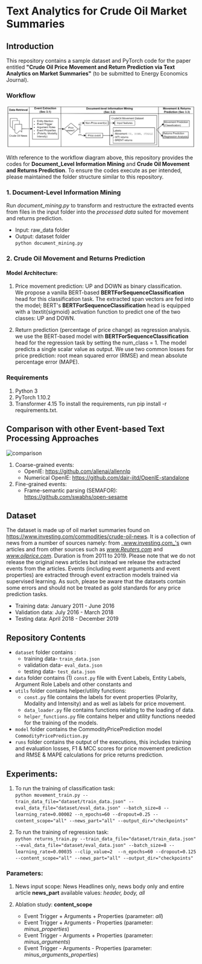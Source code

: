 # Text Analytics for Crude Oil Market Summaries

## Introduction
This repository contains a sample dataset and PyTorch code for the paper entitled **"Crude Oil Price Movement and Return Prediction via Text Analytics on Market Summaries"** (to be submitted to Energy Economics Journal).

### Workflow
![workflow](fig/workflow.png)

With reference to the workflow diagram above, this repository provides the codes for **Document_Level Information Mining** and **Crude Oil Movement and Returns Prediction**. To ensure the codes execute as per intended, please maintained the folder structure similar to this repository.

### 1. Document-Level Information Mining
Run _document_mining.py_ to transform and restructure the extracted events from files in the input folder into the _processed data_ suited for movement and returns prediction. 
- Input: raw_data folder 
- Output: dataset folder \
```python document_mining.py ``` 


### 2. Crude Oil Movement and Returns Prediction
#### Model Architecture:
1. Price movement prediction: UP and DOWN as binary classification. \
We propose a vanilla BERT-based **BERTForSequenceClassification** head for this classification task. The extracted span vectors are fed into the model; BERT's **BERTForSequenceClassification** head is equipped with a \textit{sigmoid} activation function to predict one of the two classes: UP and DOWN.

2. Return prediction (percentage of price change) as regression analysis. \
we use the BERT-based model with **BERTForSequenceClassification** head for the regression task by setting the num_class = 1. The model predicts a single scalar value as output. We use two common losses for price prediction: root mean squared error (RMSE) and mean absolute percentage error (MAPE).

### Requirements
1. Python 3
2. PyTorch 1.10.2
3. Transformer 4.15
To install the requirements, run pip install -r requirements.txt.

## Comparison with other Event-based Text Processing Approaches
![comparison](fig/event-based.png)

1. Coarse-grained events:
   - OpenIE: https://github.com/allenai/allennlp
   - Numerical OpenIE: https://github.com/dair-iitd/OpenIE-standalone
2. Fine-grained events:
   - Frame-semantic parsing (SEMAFOR): https://github.com/swabhs/open-sesame
  
## Dataset
The dataset is made up of oil market summaries found on https://www.investing.com/commodities/crude-oil-news. It is a collection of news from a number of sources namely: from _www.investing.com_'s own articles and from other sources such as _www.Reuters.com_ and _www.oilprice.com_. Duration is from 2011 to 2019. Please note that we do not release the original news articles but instead we release the extracted events from the articles. Events (including event arguments and event properties) are extracted through event extraction models trained via supervised learning. As such, please be aware that the datasets contain some errors and should not be treated as gold standards for any price prediction tasks.
- Training data: January 2011 - June 2016
- Validation data: July 2016 - March 2018
- Testing data: April 2018 - December 2019

## Repository Contents
- ```dataset``` folder contains :
   - training data- ```train_data.json```
   - validation data- ```eval_data.json```
   - testing data- ```test_data.json```
- ```data``` folder contains (1) ```const.py``` file with Event Labels, Entity Labels, Argument Role Labels and other constants and 
- ```utils``` folder contains helper/utility functions:
   -   ```const.py``` file contains the labels for event properties (Polarity, Modality and Intensity) and as well as labels for price movement. 
   -   ```data_loader.py``` file contains functions relating to the loading of data.
   -   ```helper_functions.py``` file contains helper and utility functions needed for the training of the models.
- ```model``` folder contains the CommodityPricePrediction model ```CommodityPricePrediction.py```
- ```runs``` folder contains the output of the executions, this includes training and evaluation losses, F1 & MCC scores for price movement prediction and RMSE & MAPE calculations for price returns prediction.

## Experiments:
1. To run the training of classification task: \
```python movement_train.py --train_data_file="dataset/train_data.json" --eval_data_file="dataset/eval_data.json" --batch_size=8 --learning_rate=0.00002 --n_epochs=60 --dropout=0.25 --content_scope="all" --news_part="all" --output_dir="checkpoints"```

2. To run the training of regression task: \
```python returns_train.py --train_data_file="dataset/train_data.json" --eval_data_file="dataset/eval_data.json" --batch_size=8 --learning_rate=0.00035 --clip_value=2  --n_epochs=60 --dropout=0.125 --content_scope="all" --news_part="all" --output_dir="checkpoints"```

### Parameters:
1. News input scope: News Headlines only, news body only and entire article
   **news_part** available values: _header, body, all_
   
2. Ablation study: **content_scope**
   - Event Trigger + Arguments + Properties  (parameter: _all_)
   - Event Trigger + Arguments - Properties (parameter: _minus_properties_)
   - Event Trigger - Arguments + Properties (parameter: _minus_arguments_)
   - Event Trigger - Arguments - Properties (parameter: _minus_arguments_properties_)
